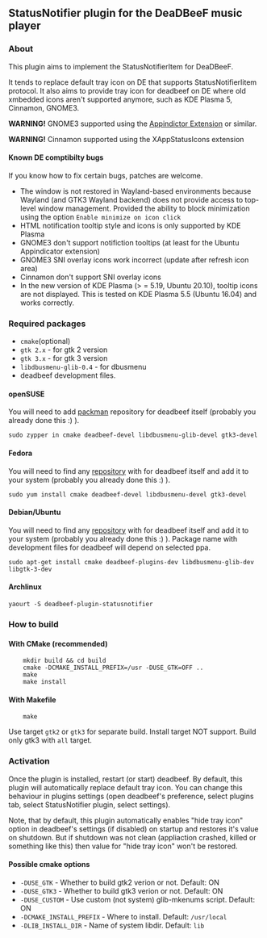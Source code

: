 ## StatusNotifier plugin for the DeaDBeeF music player

### About

This plugin aims to implement the StatusNotifierItem for DeaDBeeF.

It tends to replace default tray icon on DE that supports StatusNotifierIitem protocol.
It also aims to provide tray icon for deadbeef on DE where old xmbedded icons aren't supported anymore, such as KDE Plasma 5, Cinnamon, GNOME3.

__WARNING!__ GNOME3 supported using the [Appindictor Extension](https://github.com/ubuntu/gnome-shell-extension-appindicator) or similar.

__WARNING!__ Cinnamon supported using the XAppStatusIcons extension

#### Known DE comptibilty bugs
If you know how to fix certain bugs, patches are welcome.
* The window is not restored in Wayland-based environments because Wayland (and GTK3 Wayland backend) does not provide access to top-level window management. Provided the ability to block minimization using the option `Enable minimize on icon click`
* HTML notification tooltip style and icons is only supported by KDE Plasma
* GNOME3 don't support notifiction tooltips (at least for the Ubuntu Appindicator extension)
* GNOME3 SNI overlay icons work incorrect (update after refresh icon area)
* Cinnamon don't support SNI overlay icons
* In the new version of KDE Plasma (> = 5.19, Ubuntu 20.10), tooltip icons are not displayed. This is tested on KDE Plasma 5.5 (Ubuntu 16.04) and works correctly.

### Required packages
* `cmake`(optional)
* `gtk 2.x` - for gtk 2 version
* `gtk 3.x` - for gtk 3 version
* `libdbusmenu-glib-0.4` - for dbusmenu
* deadbeef development files.

#### openSUSE
You will need to add [packman](http://packman.links2linux.org/) repository for deadbeef itself (probably you already done this :) ).

`sudo zypper in cmake deadbeef-devel libdbusmenu-glib-devel gtk3-devel`

#### Fedora
You will need to find any [repository](https://copr.fedorainfracloud.org/coprs/fulltext/?fulltext=deadbeef) with for deadbeef itself and add it to your system (probably you already done this :) ).

`sudo yum install cmake deadbeef-devel libdbusmenu-devel gtk3-devel`

#### Debian/Ubuntu
You will need to find any [repository](https://launchpad.net/+search?field.text=deadbeef) with for deadbeef itself and add it to your system (probably you already done this :) ).
Package name with development files for deadbeef will depend on selected ppa.

`sudo apt-get install cmake deadbeef-plugins-dev libdbusmenu-glib-dev libgtk-3-dev`

#### Archlinux

`yaourt -S deadbeef-plugin-statusnotifier`

### How to build

#### With CMake (recommended)
``` Shell
	mkdir build && cd build
	cmake -DCMAKE_INSTALL_PREFIX=/usr -DUSE_GTK=OFF ..
	make
	make install
```
#### With Makefile
``` Shell
	make
```
Use target `gtk2` or `gtk3` for separate build. Install target NOT support. Build only gtk3 with `all` target.

### Activation

Once the plugin is installed, restart (or start) deadbeef. By default, this plugin will automatically replace default tray icon. You can change this behaviour in plugins settings (open deadbeef's preference, select plugins tab, select StatusNotifier plugin, select settings).

Note, that by default, this plugin automatically enables "hide tray icon" option in deadbeef's settings (if disabled) on startup and restores it's value on shutdown. But if shutdown was not clean (appliaction crashed, killed or something like this) then value for "hide tray icon" won't be restored.

#### Possible cmake options

* `-DUSE_GTK` - Whether to build gtk2 verion or not. Default: ON
* `-DUSE_GTK3` - Whether to build gtk3 verion or not. Default: ON
* `-DUSE_CUSTOM` - Use custom (not system) glib-mkenums script. Default: ON
* `-DCMAKE_INSTALL_PREFIX` - Where to install. Default: `/usr/local`
* `-DLIB_INSTALL_DIR` - Name of system libdir. Default: `lib`
